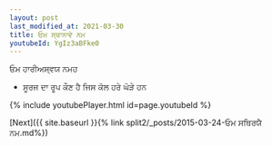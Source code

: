 ```yaml
---
layout: post
last_modified_at: 2021-03-30
title: ਓਮ ਸ੍ਥਾਨਾਵੇ ਨਮ
youtubeId: YgIz3aBFke0
---
```

 
 
 ਓਮ ਹਾਰੀਅਸ੍ਵਯ ਨਮਹ  
 
 -  ਸੂਰਜ ਦਾ ਰੂਪ ਕੌਣ ਹੈ ਜਿਸ ਕੋਲ ਹਰੇ ਘੋੜੇ ਹਨ 
 
  
 
  
 
 
 
 
 
 


{% include youtubePlayer.html id=page.youtubeId %}
 
[Next]({{ site.baseurl }}{% link  split2/_posts/2015-03-24-ਓਮ ਸਥਿਰਯੈ ਨਮ.md%})
 
